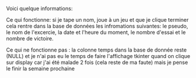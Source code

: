 Voici quelque informations:

Ce qui fonctionne:
si je tape un nom, joue à un jeu et que je clique terminer cela rentre dans la base de données les infromations suivantes:
le pseudo, le nom de l'excercie, la date et l'heure du moment, le nombre d'essai et le nombre de victoire.

Ce qui ne fonctionne pas :
la colonne temps dans la base de donnée reste (NULL) et 
je n'ai pas eu le temps de faire l'affichage tkinter quand on clique sur display car j'ai été malade 2 fois (cela reste de ma faute) mais je pense le finir la semaine prochaine

